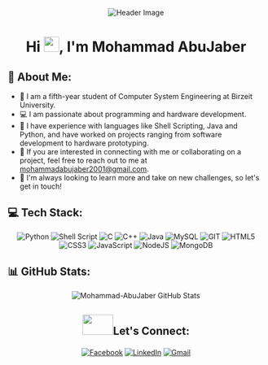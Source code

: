 <p align="center">
    <img src="https://capsule-render.vercel.app/api?type=waving&color=gradient&height=280&section=header&text=Hi%20There%20%F0%9F%91%8B&fontSize=90" alt="Header Image" />
</p>

<h1 align="center">Hi <img src="https://raw.githubusercontent.com/MartinHeinz/MartinHeinz/master/wave.gif" width="30px">, I'm Mohammad AbuJaber</h1>

## 💫 About Me:
- 💼 I am a fifth-year student of Computer System Engineering at Birzeit University.
- 💻 I am passionate about programming and hardware development.
- 🎯 I have experience with languages like Shell Scripting, Java and Python, and have worked on projects ranging from software development to hardware prototyping.
- 📧 If you are interested in connecting with me or collaborating on a project, feel free to reach out to me at mohammadabujaber2001@gmail.com.
- 🌟 I'm always looking to learn more and take on new challenges, so let's get in touch!


## 💻 Tech Stack:

<p align="center">
    <img src="https://img.shields.io/badge/python-3670A0?style=for-the-badge&logo=python&logoColor=ffdd54" alt="Python">
    <img src="https://img.shields.io/badge/shell_script-%23121011.svg?style=for-the-badge&logo=gnu-bash&logoColor=white" alt="Shell Script">
    <img src="https://img.shields.io/badge/c-%2300599C.svg?style=for-the-badge&logo=c&logoColor=white" alt="C">
    <img src="https://img.shields.io/badge/c++-%2300599C.svg?style=for-the-badge&logo=c%2B%2B&logoColor=white" alt="C++">
    <img src="https://img.shields.io/badge/java-%23ED8B00.svg?style=for-the-badge&logo=java&logoColor=white" alt="Java">
    <img src="https://img.shields.io/badge/mysql-%2300f.svg?style=for-the-badge&logo=mysql&logoColor=white" alt="MySQL">
    <img src="https://img.shields.io/badge/Git-fc6d26?style=for-the-badge&logo=git&logoColor=white" alt="GIT">
    <img src="https://img.shields.io/badge/html5-%23E34F26.svg?style=for-the-badge&logo=html5&logoColor=white" alt="HTML5">
    <img src="https://img.shields.io/badge/css3-%231572B6.svg?style=for-the-badge&logo=css3&logoColor=white" alt="CSS3">
    <img src="https://img.shields.io/badge/javascript-%23323330.svg?style=for-the-badge&logo=javascript&logoColor=%23F7DF1E" alt="JavaScript">
    <img src="https://img.shields.io/badge/node.js-6DA55F?style=for-the-badge&logo=node.js&logoColor=white" alt="NodeJS">
    <img src="https://img.shields.io/badge/MongoDB-%234ea94b.svg?style=for-the-badge&logo=mongodb&logoColor=white" alt="MongoDB">

</p>


## 📊 GitHub Stats:

<p align="center">
    <img src="https://github-readme-stats.vercel.app/api/top-langs/?username=Mohammad-AbuJaber&theme=react&hide_border=true&include_all_commits=true&count_private=true&layout=compact" alt="Mohammad-AbuJaber GitHub Stats" />
</p>



## <p align="center"><img src="https://raw.githubusercontent.com/ShahriarShafin/ShahriarShafin/main/Assets/handshake.gif" width="60" height="40">Let's Connect:</p> 

<p align="center">
    <a href="https://www.facebook.com/mohammad.abujaber.501"><img src="https://img.shields.io/badge/Facebook-%231877F2.svg?logo=Facebook&logoColor=white" alt="Facebook"></a>
    <a href="https://www.linkedin.com/in/mohammad-abujaber/"><img src="https://img.shields.io/badge/LinkedIn-%230077B5.svg?logo=linkedin&logoColor=white" alt="LinkedIn"></a>
    <a href="mailto:mohammadabujaber2001@gmail.com"><img src="https://img.shields.io/badge/Gmail-D14836?logo=gmail&logoColor=white" alt="Gmail"></a>
</p> 
